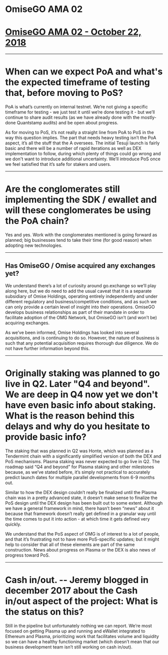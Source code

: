 # OmiseGO AMA 02

# **[OmiseGO AMA 02 - October 22, 2018](https://www.reddit.com/r/omise_go/comments/9qemoy/omisego_ama_2_october_22_2018/)**

***

# **When can we expect PoA and what's the expected timeframe of testing that, before moving to PoS?​**

PoA is what’s currently on internal testnet. We’re not giving a specific timeframe for testing - we just test it until we’re done testing it - but we’ll continue to share audit results (as we have already done with the mostly-done Quantstamp audits) and be open about progress.

As for moving to PoS, it’s not really a straight line from PoA to PoS in the way this question implies. The part that needs heavy testing isn’t the PoA aspect, it’s all the stuff that the A oversees. The initial Tesuji launch is fairly basic and there will be a number of rapid iterations as well as DEX implementation to follow, during which plenty of things could go wrong and we don't want to introduce additional uncertainty. We’ll introduce PoS once we feel satisfied that it’s safe for stakers and users.

***

# **​Are the conglomerates still implementing the SDK / ewallet and will these conglomerates be using the PoA chain?​**

Yes and yes. Work with the conglomerates mentioned is going forward as planned; big businesses tend to take their time (for good reason) when adopting new technologies.

***

## ​**Has OmiseGO / Omise acquired any exchanges yet?​**

We understand there’s a lot of curiosity around go.exchange so we’ll play along here, but we do need to add the usual caveat that it is a separate subsidiary of Omise Holdings, operating entirely independently and under different regulatory and business/competitive conditions, and as such we can only provide a certain level of insight into their operations. OmiseGO develops business relationships as part of their mandate in order to facilitate adoption of the OMG Network, but OmiseGO isn’t (and won’t be) acquiring exchanges.

As we’ve been informed, Omise Holdings has looked into several acquisitions, and is continuing to do so. However, the nature of business is such that any potential acquisition requires thorough due diligence. We do not have further information beyond this.

***

# **​Originally staking was planned to go live in Q2. Later "Q4 and beyond". We are deep in Q4 now yet we don't have even basic info about staking. What is the reason behind this delays and why do you hesitate to provide basic info?**

The staking that was planned in Q2 was Honte, which was planned as a Tendermint chain with a significantly simplified version of both the DEX and PoS mechanisms. Plasma staking was never expected to go live in Q2. The roadmap said “Q4 and beyond” for Plasma staking and other milestones because, as we’ve stated before, it’s simply not practical to accurately predict launch dates for multiple parallel developments from 6-9 months out.

Similar to how the DEX design couldn’t really be finalized until the Plasma chain was in a pretty advanced state, it doesn’t make sense to finalize the PoS design until the DEX design has been built out to some extent. Although we have a general framework in mind, there hasn’t been “news” about it because that framework doesn’t really get defined in a granular way until the time comes to put it into action - at which time it gets defined very quickly.

We understand that the PoS aspect of OMG is of interest to a lot of people, and that it’s frustrating not to have more PoS-specific updates; but it might help to consider that all of these elements are part of the same construction. News about progress on Plasma or the DEX is also news of progress toward PoS.

***

# **Cash in/out. -- Jeremy blogged in december 2017 about the Cash in/out aspect of the project: What is the status on this?**

Still in the pipeline but unfortunately nothing we can report. We’re most focused on getting Plasma up and running and eWallet integrated to Ethereum and Plasma, prioritizing work that facilitates volume and liquidity so we can have a healthy functioning market (which doesn’t mean that our business development team isn’t still working on cash in/out).
